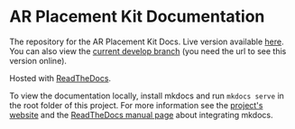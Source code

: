 # AR Placement Kit Documentation

The repository for the AR Placement Kit Docs.
Live version available [here](https://arplacementkit-docs.readthedocs.io/en/latest/).
You can also view the [current develop branch](https://arplacementkit-docs.readthedocs.io/en/develop/) (you need the url to see this version online).

Hosted with [ReadTheDocs](https://readthedocs.org/).

To view the documentation locally, install mkdocs and run `mkdocs serve` in the root folder of this project. For more information see the [project's website](https://www.mkdocs.org/) and the [ReadTheDocs manual page](https://docs.readthedocs.io/en/stable/intro/getting-started-with-mkdocs.html) about integrating mkdocs.
